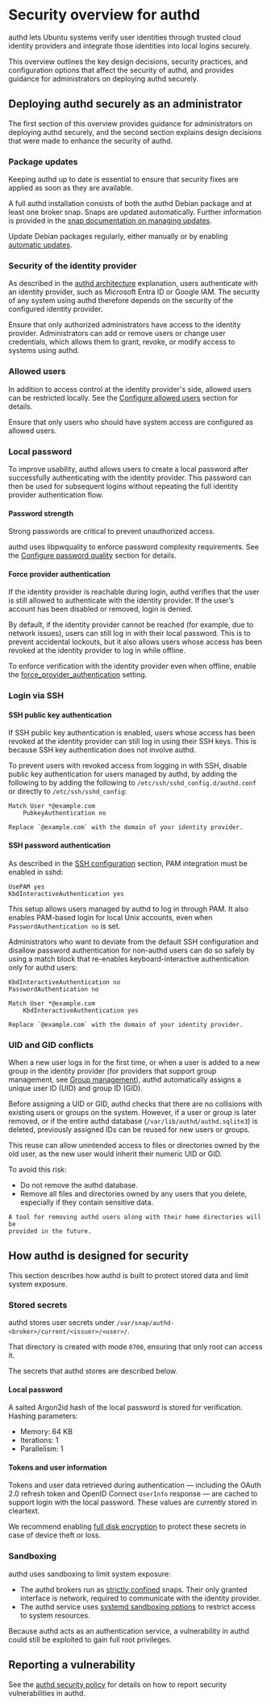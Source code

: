 # Security overview for authd

authd lets Ubuntu systems verify user identities through trusted cloud identity
providers and integrate those identities into local logins securely.

This overview outlines the key design decisions, security practices, and
configuration options that affect the security of authd, and provides guidance
for administrators on deploying authd securely.

## Deploying authd securely as an administrator

The first section of this overview provides guidance for administrators on
deploying authd securely, and the second section explains design decisions that
were made to enhance the security of authd.

### Package updates

Keeping authd up to date is essential to ensure that security fixes are applied
as soon as they are available.

A full authd installation consists of both the authd Debian package and at least
one broker snap. Snaps are updated automatically. Further information is
provided in the [snap documentation on managing updates](https://snapcraft.io/docs/managing-updates).

Update Debian packages regularly, either manually or by enabling
[automatic updates](https://documentation.ubuntu.com/server/how-to/software/automatic-updates/).

### Security of the identity provider

As described in the [authd architecture](authd-architecture.md) explanation,
users authenticate with an identity provider, such as Microsoft Entra ID or
Google IAM. The security of any system using authd therefore depends on the
security of the configured identity provider.

Ensure that only authorized administrators have access to the identity provider.
Administrators can add or remove users or change user credentials, which allows
them to grant, revoke, or modify access to systems using authd.

### Allowed users

In addition to access control at the identity provider's side, allowed users can
be restricted locally. See the [Configure allowed users](ref::config-allowed-users)
section for details.

Ensure that only users who should have system access are configured as allowed
users.

### Local password

To improve usability, authd allows users to create a local password after
successfully authenticating with the identity provider. This password can then
be used for subsequent logins without repeating the full identity provider
authentication flow.

#### Password strength

Strong passwords are critical to prevent unauthorized access.

authd uses libpwquality to enforce password complexity requirements. See the
[Configure password quality](ref::config-pwquality) section for details.

#### Force provider authentication

If the identity provider is reachable during login, authd verifies that the user
is still allowed to authenticate with the identity provider. If the user’s
account has been disabled or removed, login is denied.

By default, if the identity provider cannot be reached (for example, due to
network issues), users can still log in with their local password. This is to
prevent accidental lockouts, but it also allows users whose access has been
revoked at the identity provider to log in while offline.

To enforce verification with the identity provider even when offline, enable the
[force_provider_authentication](ref::config-force-provider-auth) setting.

### Login via SSH

#### SSH public key authentication

If SSH public key authentication is enabled, users whose access has been revoked
at the identity provider can still log in using their SSH keys. This is because
SSH key authentication does not involve authd.

To prevent users with revoked access from logging in with SSH, disable public
key authentication for users managed by authd, by adding the following to by
adding the following to `/etc/ssh/sshd_config.d/authd.conf` or directly to
`/etc/ssh/sshd_config`:

```text
Match User *@example.com
    PubkeyAuthentication no
```

```{note}
Replace `@example.com` with the domain of your identity provider.
```

#### SSH password authentication

As described in the [SSH configuration](ref::ssh-configuration) section, PAM
integration must be enabled in sshd:

```text
UsePAM yes
KbdInteractiveAuthentication yes
```

This setup allows users managed by authd to log in through PAM.
It also enables PAM-based login for local Unix accounts, even when
`PasswordAuthentication no` is set.

Administrators who want to deviate from the default SSH configuration and
disallow password authentication for non-authd users can do so safely by using a
match block that re-enables keyboard-interactive authentication only for authd
users:

```text
KbdInteractiveAuthentication no
PasswordAuthentication no

Match User *@example.com
    KbdInteractiveAuthentication yes
```

```{note}
Replace `@example.com` with the domain of your identity provider.
```

### UID and GID conflicts

When a new user logs in for the first time, or when a user is added to a new
group in the identity provider (for providers that support group management, see
[Group management](https://documentation.ubuntu.com/authd/stable-docs/reference/group-management/)),
authd automatically assigns a unique user ID (UID) and group ID (GID).

Before assigning a UID or GID, authd checks that there are no collisions with
existing users or groups on the system. However, if a user or group is later
removed, or if the entire authd database (`/var/lib/authd/authd.sqlite3`) is
deleted, previously assigned IDs can be reused for new users or groups.

This reuse can allow unintended access to files or directories owned by the old
user, as the new user would inherit their numeric UID or GID.

To avoid this risk:

* Do not remove the authd database.
* Remove all files and directories owned by any users that you delete,
  especially if they contain sensitive data.

```{important}
A tool for removing authd users along with their home directories will be
provided in the future.
```

## How authd is designed for security

This section describes how authd is built to protect stored data and limit
system exposure.

### Stored secrets

authd stores user secrets under
`/var/snap/authd-<broker>/current/<issuer>/<user>/`.

That directory is created with mode `0700`, ensuring that only root can access
it.

The secrets that authd stores are described below.

#### Local password

A salted Argon2id hash of the local password is stored for verification. Hashing
parameters:
* Memory: 64 KB
* Iterations: 1
* Parallelism: 1

#### Tokens and user information

Tokens and user data retrieved during authentication — including the OAuth 2.0
refresh token and OpenID Connect `UserInfo` response — are cached to support
login with the local password. These values are currently stored in cleartext.

We recommend enabling [full disk encryption](https://documentation.ubuntu.com/security/docs/security-features/storage/encryption-full-disk/)
to protect these secrets in case of device theft or loss.

### Sandboxing

authd uses sandboxing to limit system exposure:

* The authd brokers run as [strictly confined](https://snapcraft.io/docs/snap-confinement)
  snaps. Their only granted interface is network, required to communicate with
  the identity provider.
* The authd service uses
  [systemd sandboxing options](https://manpages.ubuntu.com/manpages/noble/en/man5/systemd.exec.5.html#sandboxing)
  to restrict access to system resources.

Because authd acts as an authentication service, a vulnerability in authd could
still be exploited to gain full root privileges.

## Reporting a vulnerability

See the [authd security policy](https://github.com/ubuntu/authd?tab=security-ov-file#security-ov-file)
for details on how to report security vulnerabilities in authd.
